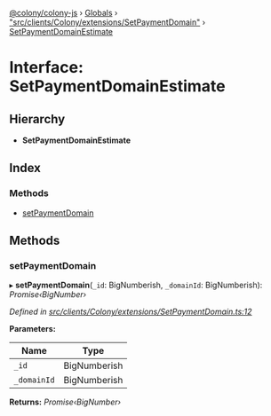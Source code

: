 [@colony/colony-js](../README.md) › [Globals](../globals.md) › ["src/clients/Colony/extensions/SetPaymentDomain"](../modules/_src_clients_colony_extensions_setpaymentdomain_.md) › [SetPaymentDomainEstimate](_src_clients_colony_extensions_setpaymentdomain_.setpaymentdomainestimate.md)

# Interface: SetPaymentDomainEstimate

## Hierarchy

* **SetPaymentDomainEstimate**

## Index

### Methods

* [setPaymentDomain](_src_clients_colony_extensions_setpaymentdomain_.setpaymentdomainestimate.md#setpaymentdomain)

## Methods

###  setPaymentDomain

▸ **setPaymentDomain**(`_id`: BigNumberish, `_domainId`: BigNumberish): *Promise‹BigNumber›*

*Defined in [src/clients/Colony/extensions/SetPaymentDomain.ts:12](https://github.com/JoinColony/colonyJS/blob/3e623ff/src/clients/Colony/extensions/SetPaymentDomain.ts#L12)*

**Parameters:**

Name | Type |
------ | ------ |
`_id` | BigNumberish |
`_domainId` | BigNumberish |

**Returns:** *Promise‹BigNumber›*
